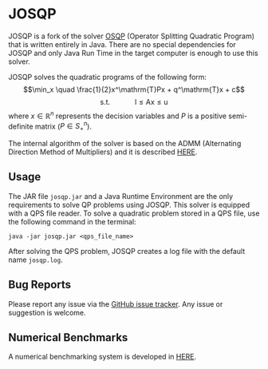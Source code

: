 # JOSQP

JOSQP is a fork of the solver [OSQP](osqp.org) (Operator Splitting Quadratic Program) that is written entirely in Java. There are no special dependencies for JOSQP and only Java Run Time in the target computer is enough to use this solver.

JOSQP solves the quadratic programs of the following form:
$$\min_x \quad \frac{1}{2}x^\mathrm{T}Px + q^\mathrm{T}x + c$$
$$\mathrm{s.t. \quad \quad \quad l \leq Ax \leq u}$$
where $x\in\mathbb{R}^n$ represents the decision variables and $P$ is a positive semi-definite matrix ($P\in S^n_+$).

The internal algorithm of the solver is based on the ADMM (Alternating Direction Method of Multipliers) and it is described [HERE](https://arxiv.org/abs/1711.08013).

## Usage

The JAR file `josqp.jar` and a Java Runtime Environment are the only requirements to solve QP problems using JOSQP. This solver is equipped with a QPS file reader. To solve a quadratic problem stored in a QPS file, use the following command in the terminal:
```
java -jar josqp.jar <qps_file_name>
```
After solving the QPS problem, JOSQP creates a log file with the default name `josqp.log`.

## Bug Reports

Please report any issue via the [GitHub issue tracker](https://github.com/quantego/josqp/issues). Any issue or suggestion is welcome.

## Numerical Benchmarks

A numerical benchmarking system is developed in [HERE](https://github.com/FaridAlavi/josqp_benchmarks).
